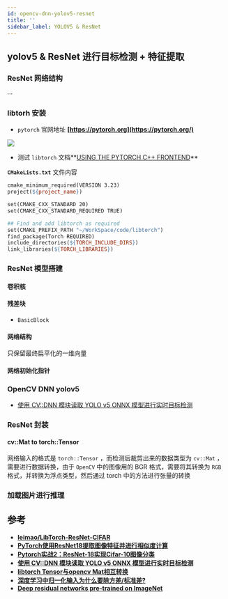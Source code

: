 ```yaml
---
id: opencv-dnn-yolov5-resnet
title: ''
sidebar_label: YOLOV5 & ResNet 
---
```


## yolov5 & ResNet 进行目标检测 + 特征提取

### ResNet 网络结构
···

### libtorh 安装
- `pytorch` 官网地址 **[https://pytorch.org](https://pytorch.org/)**

![](https://pictures-1304295136.cos.ap-guangzhou.myqcloud.com/screenshot/yolov5_resnet/libtorch-download.png)

- 测试 `libtorch` 文档**[USING THE PYTORCH C++ FRONTEND](https://pytorch.org/tutorials/advanced/cpp_frontend.html)**

**`CMakeLists.txt`** 文件内容

``` makefile
cmake_minimum_required(VERSION 3.23)
project(${project_name})

set(CMAKE_CXX_STANDARD 20)
set(CMAKE_CXX_STANDARD_REQUIRED TRUE)

## Find and add libtorch as required
set(CMAKE_PREFIX_PATH "~/WorkSpace/code/libtorch")
find_package(Torch REQUIRED)
include_directories(${TORCH_INCLUDE_DIRS})
link_libraries(${TORCH_LIBRARIES})
```

### ResNet 模型搭建
#### 卷积核


#### 残差块

- `BasicBlock`


#### 网络结构


只保留最终扁平化的一维向量

#### 网络初始化指针


### OpenCV DNN yolov5
- [使用 CV::DNN 模块读取 YOLO v5 ONNX 模型进行实时目标检测](https://sinnammanyo.cn/personal-site/docs/computer/cv/opencv/dnn/opencv-dnn-yolov5-6-0)

### ResNet 封装

#### cv::Mat to torch::Tensor
网络输入的格式是 `torch::Tensor` ，而检测后裁剪出来的数据类型为 `cv::Mat` ，需要进行数据转换，由于 `OpenCV` 中的图像用的 BGR 格式，需要将其转换为 `RGB` 格式，并转换为浮点类型，然后通过 torch 中的方法进行张量的转换

### 加载图片进行推理

## 参考

- **[leimao/LibTorch-ResNet-CIFAR](https://github.com/leimao/LibTorch-ResNet-CIFAR)**
- **[PyTorch使用ResNet18提取图像特征并进行相似度计算](https://blog.csdn.net/qq_37299618/article/details/121486682)**
- **[Pytorch实战2：ResNet-18实现Cifar-10图像分类](https://blog.csdn.net/sunqiande88/article/details/80100891)**
- **[使用 CV::DNN 模块读取 YOLO v5 ONNX 模型进行实时目标检测](https://sinnammanyo.cn/personal-site/docs/computer/cv/opencv/dnn/opencv-dnn-yolov5-6-0)**
- **[libtorch Tensor与opencv Mat相互转换](https://blog.csdn.net/juluwangriyue/article/details/108360320)**
- **[深度学习中归一化输入为什么要除方差/标准差?](https://www.zhihu.com/question/394376741/answer/2447545447)**
- **[Deep residual networks pre-trained on ImageNet](https://pytorch.org/hub/pytorch_vision_resnet/)**